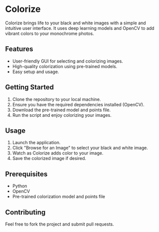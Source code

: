 # Colorize

Colorize brings life to your black and white images with a simple and intuitive user interface. It uses deep learning models and OpenCV to add vibrant colors to your monochrome photos.

## Features

- User-friendly GUI for selecting and colorizing images.
- High-quality colorization using pre-trained models.
- Easy setup and usage.

## Getting Started

1. Clone the repository to your local machine.
2. Ensure you have the required dependencies installed (OpenCV).
3. Download the pre-trained model and points file.
4. Run the script and enjoy colorizing your images.

## Usage

1. Launch the application.
2. Click "Browse for an Image" to select your black and white image.
3. Watch as Colorize adds color to your image.
4. Save the colorized image if desired.

## Prerequisites

- Python
- OpenCV
- Pre-trained colorization model and points file

## Contributing

Feel free to fork the project and submit pull requests.

